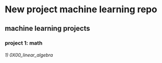 # New project machine learning repo
## machine learning projects
### project 1: math
###### 1) 0X00_linear_algebra
